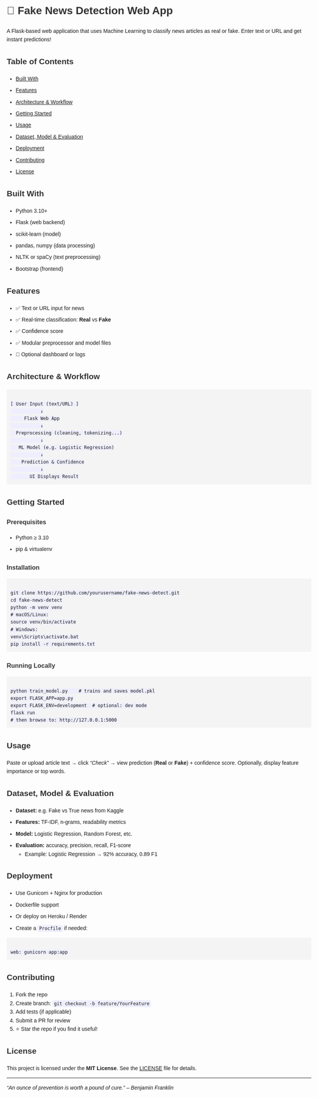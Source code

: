 
<!DOCTYPE html>
<html lang="en">
<head>
  <meta charset="UTF-8" />
  <meta name="viewport" content="width=device-width, initial-scale=1.0"/>
  <title>Fake News Detection Web App</title>
  <style>
    body { font-family: Arial, sans-serif; max-width: 800px; margin: auto; padding: 20px; line-height: 1.6; }
    h1, h2, h3 { color: #333; }
    pre { background: #f4f4f4; padding: 10px; overflow-x: auto; }
    code { background: #eef; padding: 2px 4px; border-radius: 4px; }
    ul li { margin-bottom: 8px; }
  </style>
</head>
<body>

  <h1>📰 Fake News Detection Web App</h1>
  <p>A Flask‑based web application that uses Machine Learning to classify news articles as real or fake. Enter text or URL and get instant predictions!</p>

  <h2>Table of Contents</h2>
  <ul>
    <li><a href="#built-with">Built With</a></li>
    <li><a href="#features">Features</a></li>
    <li><a href="#architecture">Architecture &amp; Workflow</a></li>
    <li><a href="#getting-started">Getting Started</a></li>
    <li><a href="#usage">Usage</a></li>
    <li><a href="#dataset">Dataset, Model &amp; Evaluation</a></li>
    <li><a href="#deployment">Deployment</a></li>
    <li><a href="#contributing">Contributing</a></li>
    <li><a href="#license">License</a></li>
  </ul>

  <h2 id="built-with">Built With</h2>
  <ul>
    <li>Python 3.10+</li>
    <li>Flask (web backend)</li>
    <li>scikit‑learn (model)</li>
    <li>pandas, numpy (data processing)</li>
    <li>NLTK or spaCy (text preprocessing)</li>
    <li>Bootstrap (frontend)</li>
  </ul>

  <h2 id="features">Features</h2>
  <ul>
    <li>✅ Text or URL input for news</li>
    <li>✅ Real‑time classification: <strong>Real</strong> vs <strong>Fake</strong></li>
    <li>✅ Confidence score</li>
    <li>✅ Modular preprocessor and model files</li>
    <li>🔧 Optional dashboard or logs</li>
  </ul>

  <h2 id="architecture">Architecture &amp; Workflow</h2>
  <pre><code>
[ User Input (text/URL) ]
           ↓
     Flask Web App
           ↓
  Preprocessing (cleaning, tokenizing...)
           ↓
   ML Model (e.g. Logistic Regression)
           ↓
    Prediction & Confidence
           ↓
       UI Displays Result
</code></pre>

  <h2 id="getting-started">Getting Started</h2>
  <h3>Prerequisites</h3>
  <ul>
    <li>Python ≥ 3.10</li>
    <li>pip &amp; virtualenv</li>
  </ul>

  <h3>Installation</h3>
  <pre><code>
git clone https://github.com/yourusername/fake-news-detect.git
cd fake-news-detect
python -m venv venv
# macOS/Linux:
source venv/bin/activate
# Windows:
venv\Scripts\activate.bat
pip install -r requirements.txt
</code></pre>

  <h3>Running Locally</h3>
  <pre><code>
python train_model.py    # trains and saves model.pkl
export FLASK_APP=app.py
export FLASK_ENV=development  # optional: dev mode
flask run
# then browse to: http://127.0.0.1:5000
</code></pre>

  <h2 id="usage">Usage</h2>
  <p>Paste or upload article text → click <em>“Check”</em> → view prediction (<strong>Real</strong> or <strong>Fake</strong>) + confidence score. Optionally, display feature importance or top words.</p>

  <h2 id="dataset">Dataset, Model &amp; Evaluation</h2>
  <ul>
    <li><strong>Dataset:</strong> e.g. Fake vs True news from Kaggle</li>
    <li><strong>Features:</strong> TF‑IDF, n‑grams, readability metrics</li>
    <li><strong>Model:</strong> Logistic Regression, Random Forest, etc.</li>
    <li><strong>Evaluation:</strong> accuracy, precision, recall, F1-score
      <ul>
        <li>Example: Logistic Regression → 92% accuracy, 0.89 F1</li>
      </ul>
    </li>
  </ul>

  <h2 id="deployment">Deployment</h2>
  <ul>
    <li>Use Gunicorn + Nginx for production</li>
    <li>Dockerfile support</li>
    <li>Or deploy on Heroku / Render</li>
    <li>Create a <code>Procfile</code> if needed:</li>
  </ul>
  <pre><code>
web: gunicorn app:app
</code></pre>

  <h2 id="contributing">Contributing</h2>
  <ol>
    <li>Fork the repo</li>
    <li>Create branch: <code>git checkout -b feature/YourFeature</code></li>
    <li>Add tests (if applicable)</li>
    <li>Submit a PR for review</li>
    <li>⭐ Star the repo if you find it useful!</li>
  </ol>

  <h2 id="license">License</h2>
  <p>This project is licensed under the <strong>MIT License</strong>. See the <a href="LICENSE">LICENSE</a> file for details.</p>

  <hr/>
  <p><em>“An ounce of prevention is worth a pound of cure.” – Benjamin Franklin</em></p>

</body>
</html>
